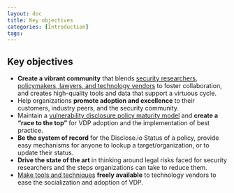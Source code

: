 ```yaml
---
layout: doc
title: Key objectives
categories: [Introduction]
tags: 
---
```

## Key objectives

- **Create a vibrant community** that blends [security researchers, policymakers, lawyers, and technology vendors](https://community.disclose.io) to foster collaboration, and creates high-quality tools and data that support a virtuous cycle.
- Help organizations **promote adoption and excellence** to their customers, industry peers, and the security community.
- Maintain a [vulnerability disclosure policy maturity model](https://disclose.io/docs/diostatus) and **create a “race to the top”** for VDP adoption and the implementation of best practice.
- **Be the system of record** for the Disclose.io Status of a policy, provide easy mechanisms for anyone to lookup a target/organization, or to update their status.
- **Drive the state of the art** in thinking around legal risks faced for security researchers and the steps organizations can take to reduce them.
- [Make tools and techniques](https://github.com/disclose) **freely available** to technology vendors to ease the socialization and adoption of VDP.
